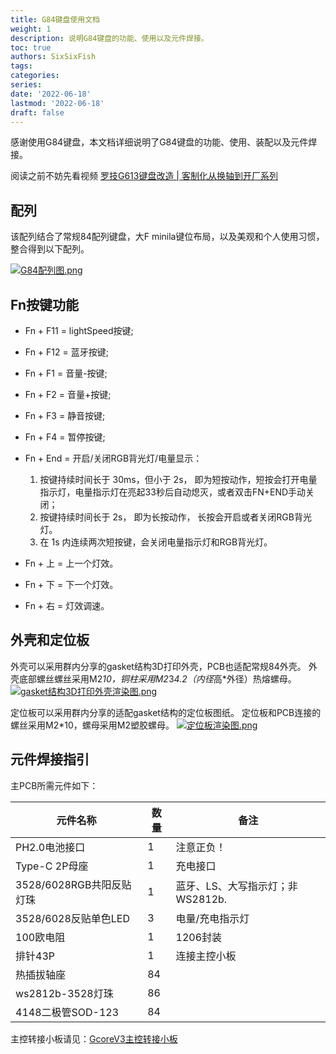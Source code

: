 ```yaml
---
title: G84键盘使用文档
weight: 1
description: 说明G84键盘的功能、使用以及元件焊接。
toc: true
authors: SixSixFish
tags:
categories:
series:
date: '2022-06-18'
lastmod: '2022-06-18'
draft: false
---
```


感谢使用G84键盘，本文档详细说明了G84键盘的功能、使用、装配以及元件焊接。

阅读之前不妨先看视频 [罗技G613键盘改造 | 客制化从换轴到开厂系列](https://www.bilibili.com/video/BV14W4y167eC/) 

## 配列
该配列结合了常规84配列键盘，大F minila键位布局，以及美观和个人使用习惯，整合得到以下配列。

[![G84配列图.png](https://s6.jpg.cm/2022/06/13/PLHBbT.png)](https://imagelol.com/image/PLHBbT)

## Fn按键功能

 - Fn + F11 = lightSpeed按键;
 - Fn + F12 = 蓝牙按键;
 - Fn + F1 = 音量-按键;
 - Fn + F2 = 音量+按键;
 - Fn + F3 = 静音按键;
 - Fn + F4 = 暂停按键;
 - Fn + End = 开启/关闭RGB背光灯/电量显示：

	1. 按键持续时间长于 30ms，但小于 2s， 即为短按动作，短按会打开电量指示灯，电量指示灯在亮起33秒后自动熄灭，或者双击FN+END手动关闭；
	2. 按键持续时间长于 2s， 即为长按动作， 长按会开启或者关闭RGB背光灯。
	3. 在 1s 内连续两次短按键，会关闭电量指示灯和RGB背光灯。

 - Fn + 上 = 上一个灯效。
 - Fn + 下 = 下一个灯效。
 - Fn + 右 = 灯效调速。

## 外壳和定位板

外壳可以采用群内分享的gasket结构3D打印外壳，PCB也适配常规84外壳。
外壳底部螺丝螺丝采用M2*10，铜柱采用M2*3*4.2（内径*高*外径）热熔螺母。
[![gasket结构3D打印外壳渲染图.png](https://s6.jpg.cm/2022/06/16/PLK9Ez.png)](https://imagelol.com/image/PLK9Ez)

定位板可以采用群内分享的适配gasket结构的定位板图纸。
定位板和PCB连接的螺丝采用M2*10，螺母采用M2塑胶螺母。
[![定位板渲染图.png](https://s6.jpg.cm/2022/06/16/PLKTju.png)](https://imagelol.com/image/PLKTju)

## 元件焊接指引
主PCB所需元件如下：

 元件名称 | 数量|备注
-----| ----|----|
PH2.0电池接口|1|注意正负！
Type-C 2P母座 | 1|充电接口
3528/6028RGB共阳反贴灯珠| 1|蓝牙、LS、大写指示灯；非WS2812b.
3528/6028反贴单色LED | 3|电量/充电指示灯
100欧电阻|1|1206封装
排针43P|1|连接主控小板
热插拔轴座|84|
ws2812b-3528灯珠|86|
4148二极管SOD-123|84|

主控转接小板请见：[GcoreV3主控转接小板](/docs/g613/gcorev3doc/)